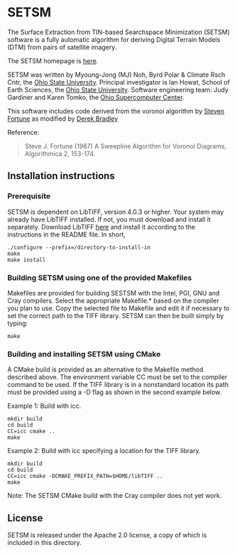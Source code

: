 # SETSM

The Surface Extraction from TIN-based Searchspace Minimization (SETSM) software
is a fully automatic algorithm for deriving Digital Terrain Models (DTM) from
pairs of satellite imagery.

The SETSM homepage is [here](https://mjremotesensing.wordpress.com/setsm).

SETSM was written by Myoung-Jong (MJ) Noh, Byrd Polar & Climate Rsch Cntr, 
the [Ohio State University](http://www.osu.edu).
Principal investigator is Ian Howat, School of Earth Sciences,
the [Ohio State University](http://www.osu.edu).
Software engineering team:  Judy Gardiner and Karen Tomko, 
the [Ohio Supercomputer Center](http://www.osc.edu).

This software includes code derived from the voronoi algorithm by 
[Steven Fortune](http://ect.bell-labs.com/who/sjf/) 
as modified by
[Derek Bradley](http://zurich.disneyresearch.com/derekbradley/voronoi.html)

Reference:

 > Steve J. Fortune (1987) A Sweepline Algorithm for Voronoi Diagrams, Algorithmica 2, 153-174.

## Installation instructions

### Prerequisite

SETSM is dependent on LibTIFF, version 4.0.3 or higher.  Your system may 
already have LibTIFF installed.  If not, you must download and install it 
separately.  Download LibTIFF [here](http://libtiff.maptools.org/) and install
it according to the instructions in the README file.  In short,
```
./configure --prefix=/directory-to-install-in
make
make install
```

### Building SETSM using one of the provided Makefiles

Makefiles are provided for building SESTSM with the Intel, PGI, GNU and Cray 
compilers.  Select the appropriate Makefile.* based on the compiler you plan to 
use.  Copy the selected file to Makefile and edit it if necessary to set the 
correct path to the TIFF library.  SETSM can then be built simply by typing:
```
make
```

### Building and installing SETSM using CMake

A CMake build is provided as an alternative to the Makefile method described 
above.  The environment variable CC must be set to the compiler command to be 
used.  If the TIFF library is in a nonstandard location its path must be 
provided using a -D flag as shown in the second example below.

Example 1:  Build with icc.
```
mkdir build
cd build
CC=icc cmake ..
make
```

Example 2:  Build with icc specifying a location for the TIFF library.
```
mkdir build
cd build
CC=icc cmake -DCMAKE_PREFIX_PATH=$HOME/libTIFF ..
make
```

Note:  The SETSM CMake build with the Cray compiler does not yet work.  

## License

SETSM is released under the Apache 2.0 license, a copy of which is included in
this directory.

